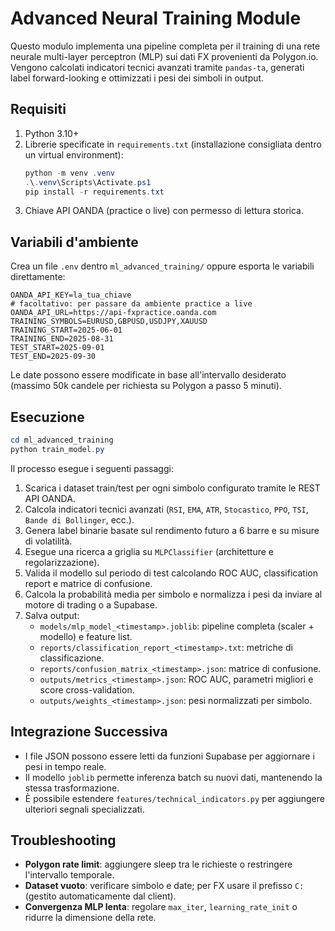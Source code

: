 # Advanced Neural Training Module

Questo modulo implementa una pipeline completa per il training di una rete neurale multi-layer perceptron (MLP) sui dati FX provenienti da Polygon.io. Vengono calcolati indicatori tecnici avanzati tramite `pandas-ta`, generati label forward-looking e ottimizzati i pesi dei simboli in output.

## Requisiti

1. Python 3.10+
2. Librerie specificate in `requirements.txt` (installazione consigliata dentro un virtual environment):
   ```powershell
   python -m venv .venv
   .\.venv\Scripts\Activate.ps1
   pip install -r requirements.txt
   ```
3. Chiave API OANDA (practice o live) con permesso di lettura storica.

## Variabili d'ambiente

Crea un file `.env` dentro `ml_advanced_training/` oppure esporta le variabili direttamente:

```env
OANDA_API_KEY=la_tua_chiave
# facoltativo: per passare da ambiente practice a live
OANDA_API_URL=https://api-fxpractice.oanda.com
TRAINING_SYMBOLS=EURUSD,GBPUSD,USDJPY,XAUUSD
TRAINING_START=2025-06-01
TRAINING_END=2025-08-31
TEST_START=2025-09-01
TEST_END=2025-09-30
```

Le date possono essere modificate in base all'intervallo desiderato (massimo 50k candele per richiesta su Polygon a passo 5 minuti).

## Esecuzione

```powershell
cd ml_advanced_training
python train_model.py
```

Il processo esegue i seguenti passaggi:

1. Scarica i dataset train/test per ogni simbolo configurato tramite le REST API OANDA.
2. Calcola indicatori tecnici avanzati (`RSI`, `EMA`, `ATR`, `Stocastico`, `PPO`, `TSI`, `Bande di Bollinger`, ecc.).
3. Genera label binarie basate sul rendimento futuro a 6 barre e su misure di volatilità.
4. Esegue una ricerca a griglia su `MLPClassifier` (architetture e regolarizzazione).
5. Valida il modello sul periodo di test calcolando ROC AUC, classification report e matrice di confusione.
6. Calcola la probabilità media per simbolo e normalizza i pesi da inviare al motore di trading o a Supabase.
7. Salva output:
   - `models/mlp_model_<timestamp>.joblib`: pipeline completa (scaler + modello) e feature list.
   - `reports/classification_report_<timestamp>.txt`: metriche di classificazione.
   - `reports/confusion_matrix_<timestamp>.json`: matrice di confusione.
   - `outputs/metrics_<timestamp>.json`: ROC AUC, parametri migliori e score cross-validation.
   - `outputs/weights_<timestamp>.json`: pesi normalizzati per simbolo.

## Integrazione Successiva

- I file JSON possono essere letti da funzioni Supabase per aggiornare i pesi in tempo reale.
- Il modello `joblib` permette inferenza batch su nuovi dati, mantenendo la stessa trasformazione.
- È possibile estendere `features/technical_indicators.py` per aggiungere ulteriori segnali specializzati.

## Troubleshooting

- **Polygon rate limit**: aggiungere sleep tra le richieste o restringere l'intervallo temporale.
- **Dataset vuoto**: verificare simbolo e date; per FX usare il prefisso `C:` (gestito automaticamente dal client).
- **Convergenza MLP lenta**: regolare `max_iter`, `learning_rate_init` o ridurre la dimensione della rete.
